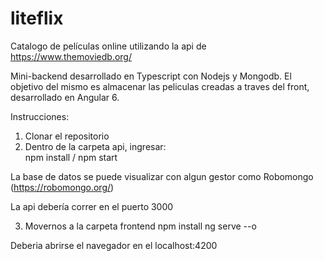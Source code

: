 # liteflix
Catalogo de películas online utilizando la api de https://www.themoviedb.org/

Mini-backend desarrollado en Typescript con Nodejs y Mongodb. 
El objetivo del mismo es almacenar las peliculas creadas a traves del front, desarrollado en Angular 6. 

Instrucciones:
1) Clonar el repositorio
2) Dentro de la carpeta api, ingresar:  
npm install / npm start

La base de datos se puede visualizar con algun gestor como Robomongo (https://robomongo.org/)

La api debería correr en el puerto 3000

3) Movernos a la carpeta frontend
npm install
ng serve --o

Deberia abrirse el navegador en el localhost:4200

